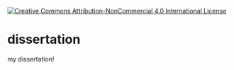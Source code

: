 [![Creative Commons Attribution-NonCommercial 4.0 International License](https://i.creativecommons.org/l/by-nc/4.0/80x15.png)](https://creativecommons.org/licenses/by-nc/4.0/)

# dissertation
my dissertation!
